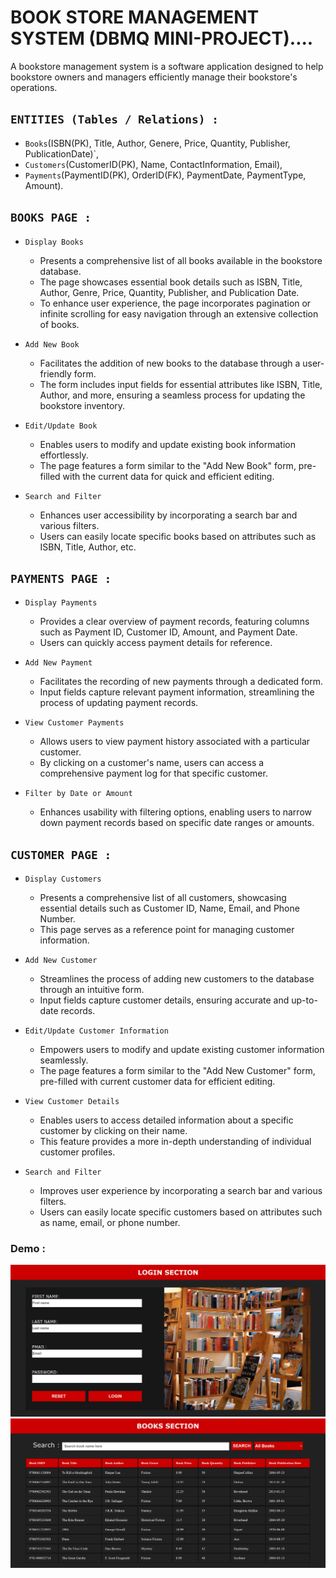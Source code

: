 # BOOK STORE MANAGEMENT SYSTEM (DBMQ MINI-PROJECT)....

<p>
    A bookstore management system is a software application designed to help bookstore owners and managers efficiently manage their bookstore's operations. 
</p>

## `ENTITIES (Tables / Relations) : `
- `Books`(ISBN(PK), Title, Author, Genere, Price, Quantity, Publisher, PublicationDate)`,
- `Customers`(CustomerID(PK), Name, ContactInformation, Email),
- `Payments`(PaymentID(PK), OrderID(FK), PaymentDate, PaymentType, Amount).

## `BOOKS PAGE : `

- `Display Books ` 
    - Presents a comprehensive list of all books available in the bookstore database. 
    - The page showcases essential book details such as ISBN, Title, Author, Genre, Price, Quantity, Publisher, and Publication Date. 
    - To enhance user experience, the page incorporates pagination or infinite scrolling for easy navigation through an extensive collection of books.

- `Add New Book`
    - Facilitates the addition of new books to the database through a user-friendly form. 
    - The form includes input fields for essential attributes like ISBN, Title, Author, and more, ensuring a seamless process for updating the bookstore inventory.

- `Edit/Update Book `
    - Enables users to modify and update existing book information effortlessly. 
    - The page features a form similar to the "Add New Book" form, pre-filled with the current data for quick and efficient editing.

- `Search and Filter `
    - Enhances user accessibility by incorporating a search bar and various filters. 
    - Users can easily locate specific books based on attributes such as ISBN, Title, Author, etc.

## `PAYMENTS PAGE : `

- `Display Payments`
    - Provides a clear overview of payment records, featuring columns such as Payment ID, Customer ID, Amount, and Payment Date. 
    - Users can quickly access payment details for reference.

- `Add New Payment`
    - Facilitates the recording of new payments through a dedicated form. 
    - Input fields capture relevant payment information, streamlining the process of updating payment records.

- `View Customer Payments`
    - Allows users to view payment history associated with a particular customer. 
    - By clicking on a customer's name, users can access a comprehensive payment log for that specific customer.

- `Filter by Date or Amount`
    - Enhances usability with filtering options, enabling users to narrow down payment records based on specific date ranges or amounts.

## `CUSTOMER PAGE : `

- `Display Customers`
    - Presents a comprehensive list of all customers, showcasing essential details such as Customer ID, Name, Email, and Phone Number. 
    - This page serves as a reference point for managing customer information.

- `Add New Customer`
    - Streamlines the process of adding new customers to the database through an intuitive form. 
    - Input fields capture customer details, ensuring accurate and up-to-date records.

- `Edit/Update Customer Information`
    - Empowers users to modify and update existing customer information seamlessly.
    - The page features a form similar to the "Add New Customer" form, pre-filled with current customer data for efficient editing.

- `View Customer Details`
    - Enables users to access detailed information about a specific customer by clicking on their name. 
    - This feature provides a more in-depth understanding of individual customer profiles.

- `Search and Filter`
    - Improves user experience by incorporating a search bar and various filters. 
    - Users can easily locate specific customers based on attributes such as name, email, or phone number.

### Demo : 

![BMSystemDemo](/images/LoginPage.png)
![BMSystemDemo](/images/BooksPage.png)
